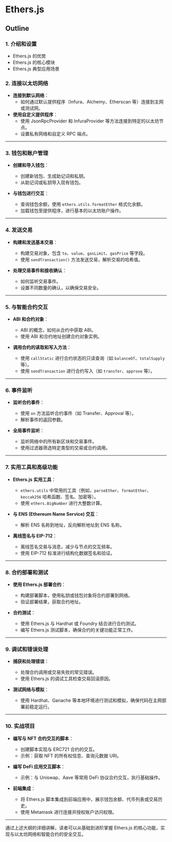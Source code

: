 # Ethers.js

## Outline

### 1. 介绍和设置

- Ethers.js 的优势
- Ethers.js 的核心模块
- Ethers.js 典型应用场景

### 2. 连接以太坊网络

- **连接到默认网络**：
  - 如何通过默认提供程序（Infura、Alchemy、Etherscan 等）连接到主网或测试网。
- **使用自定义提供程序**：
  - 使用 JsonRpcProvider 和 InfuraProvider 等方法连接到特定的以太坊节点。
  - 设置私有网络和自定义 RPC 端点。

---

### 3. 钱包和账户管理

- **创建和导入钱包**：

  - 创建新钱包、生成助记词和私钥。
  - 从助记词或私钥导入现有钱包。

- **与钱包进行交互**：
  - 查询钱包余额，使用 `ethers.utils.formatEther` 格式化余额。
  - 加载钱包至提供程序，进行基本的以太坊账户操作。

---

### 4. 发送交易

- **构建和发送基本交易**：

  - 构建交易对象，包含 `to`、`value`、`gasLimit`、`gasPrice` 等字段。
  - 使用 `sendTransaction()` 方法发送交易，解析交易的哈希值。

- **处理交易事件和接收确认**：
  - 如何监听交易事件。
  - 设置不同数量的确认，以确保交易安全。

---

### 5. 与智能合约交互

- **ABI 和合约对象**：

  - ABI 的概念，如何从合约中获取 ABI。
  - 使用 ABI 和合约地址创建合约对象实例。

- **调用合约的读取和写入方法**：
  - 使用 `callStatic` 进行合约状态的只读查询（如 `balanceOf`、`totalSupply` 等）。
  - 使用 `sendTransaction` 进行合约写入（如 `transfer`、`approve` 等）。

---

### 6. 事件监听

- **监听合约事件**：

  - 使用 `on` 方法监听合约事件（如 Transfer、Approval 等）。
  - 解析事件的返回参数。

- **全局事件监听**：
  - 监听网络中的所有新区块和交易事件。
  - 使用过滤器筛选特定类型的交易或合约调用。

---

### 7. 实用工具和高级功能

- **Ethers.js 实用工具**：

  - `ethers.utils` 中常用的工具（例如，`parseEther`、`formatEther`、`keccak256` 哈希函数、签名、加密等）。
  - 使用 `ethers.BigNumber` 进行大整数计算。

- **与 ENS (Ethereum Name Service) 交互**：
  - 解析 ENS 名称到地址，反向解析地址到 ENS 名称。
- **离线签名与 EIP-712**：
  - 离线签名交易与消息，减少与节点的交互频率。
  - 使用 EIP-712 标准进行结构化数据签名和验证。

---

### 8. 合约部署和测试

- **使用 Ethers.js 部署合约**：

  - 构建部署脚本，使用私钥或钱包对象将合约部署到网络。
  - 验证部署结果，获取合约地址。

- **合约测试**：
  - 使用 Ethers.js 与 Hardhat 或 Foundry 结合进行合约测试。
  - 编写 Ethers.js 测试脚本，确保合约的关键功能正常工作。

---

### 9. 调试和错误处理

- **捕获和处理错误**：

  - 处理合约调用或交易失败的常见错误。
  - 使用 Ethers.js 的调试工具检查交易回滚原因。

- **测试网络与模拟**：
  - 使用 Hardhat、Ganache 等本地环境进行测试和模拟，确保代码在主网部署前稳定运行。

---

### 10. 实战项目

- **编写与 NFT 合约交互的脚本**：

  - 创建脚本实现与 ERC721 合约的交互。
  - 示例：获取 NFT 的所有权信息、查询元数据 URI。

- **编写 DeFi 应用交互脚本**：
  - 示例：与 Uniswap、Aave 等常用 DeFi 协议合约交互，执行基础操作。
- **前端集成**：
  - 将 Ethers.js 脚本集成到前端应用中，展示钱包余额、代币列表或交易历史。
  - 使用 Metamask 进行连接并授权账户访问权限。

---

通过上述大纲的详细讲解，读者可以从基础到进阶掌握 Ethers.js 的核心功能，实现与以太坊网络和智能合约的安全交互。
